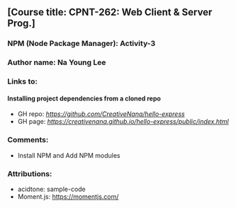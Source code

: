 ## [Course title: CPNT-262: Web Client & Server Prog.]

### NPM (Node Package Manager): Activity-3
### Author name: Na Young Lee

### Links to:
#### Installing project dependencies from a cloned repo
  + GH repo: *https://github.com/CreativeNana/hello-express*
  + GH page: *https://creativenana.github.io/hello-express/public/index.html*

### Comments: 
  + Install NPM and Add NPM modules
   
### Attributions: 
  + acidtone: sample-code
  + Moment.js: https://momentjs.com/ 